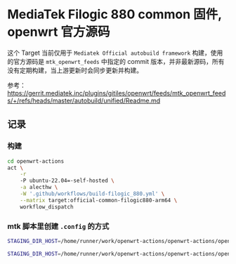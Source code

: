 # MediaTek Filogic 880 common 固件, openwrt 官方源码

这个 Target 当前仅用于 `Mediatek Official autobuild framework` 构建，使用的官方源码是 `mtk_openwrt_feeds` 中指定的 commit 版本，并非最新源码，所有没有定期构建，当上游更新时会同步更新并构建。

参考：<https://gerrit.mediatek.inc/plugins/gitiles/openwrt/feeds/mtk_openwrt_feeds/+/refs/heads/master/autobuild/unified/Readme.md>

## 记录

### 构建

```bash
cd openwrt-actions
act \
    -r
    -P ubuntu-22.04=-self-hosted \
    -a alecthw \
    -W '.github/workflows/build-filogic_880.yml' \
    --matrix target:official-common-filogic880-arm64 \
    workflow_dispatch
```

### mtk 脚本里创建 `.config` 的方式

``` bash
STAGING_DIR_HOST=/home/runner/work/openwrt-actions/openwrt-actions/openwrt/staging_dir/host /home/runner/work/openwrt-actions/openwrt-actions/openwrt/scripts/config/aconf -m -o /home/runner/work/openwrt-actions/openwrt-actions/openwrt/.config -k /home/runner/work/openwrt-actions/openwrt-actions/openwrt/Config.in /builder/mtk-openwrt-feeds/autobuild/unified/filogic/24.10/defconfig /builder/mtk-openwrt-feeds/autobuild/unified/filogic/mac80211/24.10/defconfig /builder/mtk-openwrt-feeds/autobuild/unified/filogic/mac80211/mt7988_rfb/24.10/defconfig /builder/mtk-openwrt-feeds/autobuild/unified/filogic/mac80211/mt7988_rfb/mt7996/24.10/defconfig

STAGING_DIR_HOST=/home/runner/work/openwrt-actions/openwrt-actions/openwrt/staging_dir/host /home/runner/work/openwrt-actions/openwrt-actions/openwrt/scripts/config/aconf -m -M -o /home/runner/work/openwrt-actions/openwrt-actions/openwrt/.ab/filogic-mac80211-mt7988_rfb-mt7996_defconfig -k /home/runner/work/openwrt-actions/openwrt-actions/openwrt/Config.in /builder/mtk-openwrt-feeds/autobuild/unified/filogic/24.10/defconfig /builder/mtk-openwrt-feeds/autobuild/unified/filogic/mac80211/24.10/defconfig /builder/mtk-openwrt-feeds/autobuild/unified/filogic/mac80211/mt7988_rfb/24.10/defconfig /builder/mtk-openwrt-feeds/autobuild/unified/filogic/mac80211/mt7988_rfb/mt7996/24.10/defconfig
```
